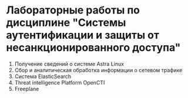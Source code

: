 # Лабораторные работы по дисциплине "Системы аутентификации и защиты от несанкционированного доступа"
1. Получение сведений о системе Astra Linux
2. Сбор и аналитическая обработка информации о сетевом трафике
3. Система ElasticSearch
4. Threat intelligence Platform OpenCTI
5. Freeplane
